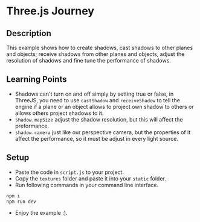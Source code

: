 # Three.js Journey

## Description

This example shows how to create shadows, cast shadows to other planes and objects; 
receive shadows from other planes and objects, adjust the resolution of shadows and
fine tune the performance of shadows.

## Learning Points

* Shadows can't turn on and off simply by setting true or false, in ThreeJS, you need
to use `castShadow` and `receiveShadow` to tell the engine if a plane or an object allows
to project own shadow to others or allows others project shadows to it.
* `shadow.mapSize` adjust the shadow resolution, but this will affect the preformance.
* `shadow.camera` just like our perspective camera, but the properties of it affect the 
performance, so it must be adjust in every light source.

## Setup

* Paste the code in `script.js` to your project.
* Copy the `textures` folder and paste it into your `static` folder.
* Run following commands in your command line interface.

```bash
npm i
npm run dev
```

* Enjoy the example :).

